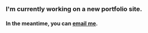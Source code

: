 ### I'm currently working on a new portfolio site.

#### In the meantime, you can [email me](mailto:o@shaneermitano.com).

